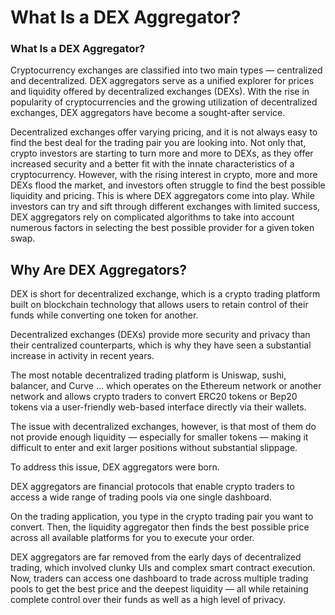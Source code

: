 # What Is a DEX Aggregator?

### What Is a DEX Aggregator?

Cryptocurrency exchanges are classified into two main types — centralized and decentralized. DEX aggregators serve as a unified explorer for prices and liquidity offered by decentralized exchanges \(DEXs\). With the rise in popularity of cryptocurrencies and the growing utilization of decentralized exchanges, DEX aggregators have become a sought-after service. 

Decentralized exchanges offer varying pricing, and it is not always easy to find the best deal for the trading pair you are looking into. Not only that, crypto investors are starting to turn more and more to DEXs, as they offer increased security and a better fit with the innate characteristics of a cryptocurrency. However, with the rising interest in crypto, more and more DEXs flood the market, and investors often struggle to find the best possible liquidity and pricing. This is where DEX aggregators come into play. While investors can try and sift through different exchanges with limited success, DEX aggregators rely on complicated algorithms to take into account numerous factors in selecting the best possible provider for a given token swap.

## Why Are DEX Aggregators?

DEX is short for decentralized exchange, which is a crypto trading platform built on blockchain technology that allows users to retain control of their funds while converting one token for another.

Decentralized exchanges \(DEXs\) provide more security and privacy than their centralized counterparts, which is why they have seen a substantial increase in activity in recent years.

The most notable decentralized trading platform is Uniswap, sushi, balancer, and Curve ... which operates on the Ethereum network or another network and allows crypto traders to convert ERC20 tokens or Bep20 tokens via a user-friendly web-based interface directly via their wallets.

The issue with decentralized exchanges, however, is that most of them do not provide enough liquidity — especially for smaller tokens — making it difficult to enter and exit larger positions without substantial slippage.

To address this issue, DEX aggregators were born.

DEX aggregators are financial protocols that enable crypto traders to access a wide range of trading pools via one single dashboard.

On the trading application, you type in the crypto trading pair you want to convert. Then, the liquidity aggregator then finds the best possible price across all available platforms for you to execute your order.

DEX aggregators are far removed from the early days of decentralized trading, which involved clunky UIs and complex smart contract execution. Now, traders can access one dashboard to trade across multiple trading pools to get the best price and the deepest liquidity — all while retaining complete control over their funds as well as a high level of privacy.

